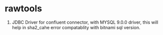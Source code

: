 # rawtools
1. JDBC Driver for confluent connector, with MYSQL 9.0.0 driver, this will help in sha2_cahe error compatablity with bitnami sql version.


